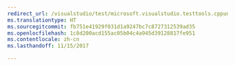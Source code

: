 ```yaml
---
redirect_url: /visualstudio/test/microsoft.visualstudio.testtools.cppunittestframework-api-reference
ms.translationtype: HT
ms.sourcegitcommit: fb751e41929f031d1a9247bc7c8727312539ad35
ms.openlocfilehash: 1c8d200acd155ac05b04c4a945d39128817fe951
ms.contentlocale: zh-cn
ms.lasthandoff: 11/15/2017

---
```


